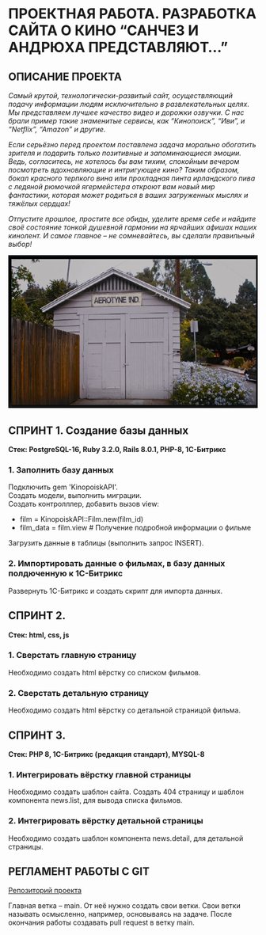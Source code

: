 # ПРОЕКТНАЯ РАБОТА. РАЗРАБОТКА САЙТА О КИНО “САНЧЕЗ И АНДРЮХА ПРЕДСТАВЛЯЮТ…”

## ОПИСАНИЕ ПРОЕКТА

*Самый крутой, технологически-развитый сайт, осуществляющий подачу информации людям исключительно в развлекательных целях. Мы представляем лучшее качество видео и дорожки озвучки. С нас брали пример такие знаменитые сервисы, как “Кинопоиск”, “Иви”, и “Netflix”, “Amazon” и другие.*

*Если серьёзно перед проектом поставлена задача морально обогатить зрителя и подарить только позитивные и запоминающиеся эмоции. Ведь, согласитесь, не хотелось бы вам тихим, спокойным вечером посмотреть вдохновляющие и интригующее кино? Таким образом, бокал красного терпкого вина или прохладная пинта ирландского пива с ледяной рюмочкой ягермейстера откроют вам новый мир фантастики, которая может родиться в ваших загруженных мыслях и тяжёлых сердцах!*

*Отпустите прошлое, простите все обиды, уделите время себе и найдите своё состояние тонкой душевной гармонии на ярчайших афишах наших кинолент. И самое главное – не сомневайтесь, вы сделали правильный выбор!*

![Наш проект](images/aerotine_inrernation.jpg)

## СПРИНТ 1. Создание базы данных

**Стек: PostgreSQL-16, Ruby 3.2.0, Rails 8.0.1, PHP-8, 1C-Битрикс**

### 1. Заполнить базу данных  

Подключить gem 'KinopoiskAPI'.   
Создать модели, выполнить миграции.   
Создать контролллер, добавить вызов view:

  - film = KinopoiskAPI::Film.new(film_id)
  - film_data = film.view # Получение подробной информации о фильме

Загрузить данные в таблицы (выполнить запрос INSERT).

### 2. Импортировать данные о фильмах, в базу данных полдюченную к 1С-Битрикс

Развернуть 1С-Битрикс и создать скрипт для импорта данных.

## СПРИНТ 2.

**Стек: html, css, js**

### 1. Сверстать главную страницу

Необходимо создать html вёрстку со списком фильмов.

### 2. Сверстать детальную страницу

Необходимо создать html вёрстку со детальной страницой фильма.

## СПРИНТ 3.

**Стек: PHP 8, 1С-Битрикс (редакция стандарт), MYSQL-8**

### 1. Интегрировать вёрстку главной страницы

Необходимо создать шаблон сайта. Создать 404 страницу и  шаблон компонента news.list, для вывода списка фильмов.

### 2. Интегрировать вёрстку детальной страницы

Необходимо создать шаблон компонента news.detail, для детальной страницы.

## РЕГЛАМЕНТ РАБОТЫ С GIT
[Репозиторий проекта](https://github.com/AndreySamoylov/tsip_site)

Главная ветка – main. От неё нужно создать свои ветки. Свои ветки называть осмысленно, например, основываясь на задаче. После окончания работы создавать pull request в ветку main.
